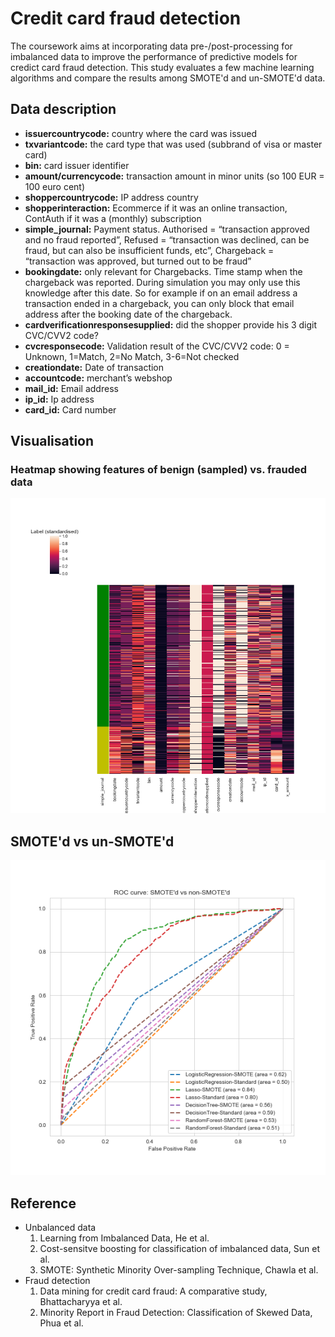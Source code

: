 # Credit card fraud detection

The coursework aims at incorporating data pre-/post-processing for imbalanced data to improve the performance of predictive models for credict card fraud detection. This study evaluates a few machine learning algorithms and compare the results among SMOTE'd and un-SMOTE'd data.

## Data description

- **issuercountrycode:** country where the card was issued
- **txvariantcode:** the card type that was used (subbrand of visa or master card)
- **bin:** card issuer identifier
- **amount/currencycode:** transaction amount in minor units (so 100 EUR = 100 euro cent)
- **shoppercountrycode:** IP address country
- **shopperinteraction:** Ecommerce if it was an online transaction, ContAuth if it was a (monthly) subscription
- **simple_journal:** Payment status. Authorised = “transaction approved and no fraud reported”, Refused = “transaction was declined, can be fraud, but can also be insufficient funds, etc”, Chargeback = “transaction was approved, but turned out to be fraud”
- **bookingdate:** only relevant for Chargebacks. Time stamp when the chargeback was reported. During simulation you may only use this knowledge after this date. So for example if on an email address a transaction ended in a chargeback, you can only block that email address after the booking date of the chargeback.
- **cardverificationresponsesupplied:** did the shopper provide his 3 digit CVC/CVV2 code?
- **cvcresponsecode:** Validation result of the CVC/CVV2 code: 0 = Unknown, 1=Match, 2=No Match, 3-6=Not checked
- **creationdate:** Date of transaction
- **accountcode:** merchant’s webshop
- **mail_id:** Email address
- **ip_id:** Ip address
- **card_id:** Card number

## Visualisation

### Heatmap showing features of benign (sampled) vs. frauded data ###

<img src="./image/df_a.png" width="600">

## SMOTE'd vs un-SMOTE'd

<img src="./image/ROC Imbalanced data.png" width="600">

## Reference
* Unbalanced data
  1. Learning from Imbalanced Data, He et al.
  2. Cost-sensitve boosting for classification of imbalanced data, Sun et al.
  3. SMOTE: Synthetic Minority Over-sampling Technique, Chawla et al.
* Fraud detection
  1. Data mining for credit card fraud: A comparative study, Bhattacharyya et al.
  2. Minority Report in Fraud Detection: Classification of Skewed Data, Phua et al.
